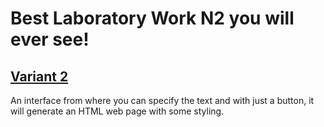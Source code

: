 # Best Laboratory Work N2 you will ever see!

<h2><a href="https://github.com/RedWideWeb/_html_workshop/commit/f463162bd3e4acd320d7a8961ad744294f0e2479">Variant 2</a></h2>
<p>An interface from where you can specify the text and with just a button, it will
generate an HTML web page with some styling.</p>
